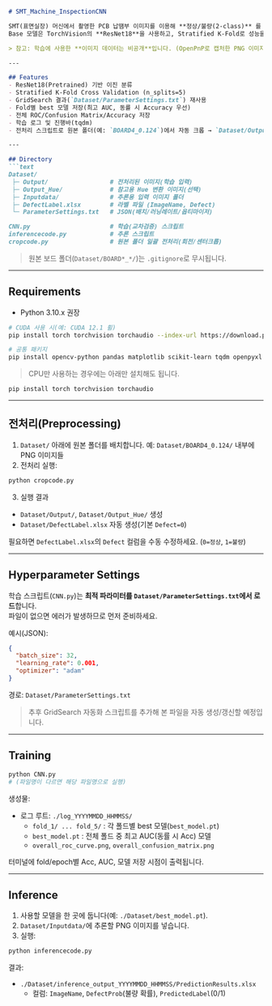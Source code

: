 ```md
# SMT_Machine_InspectionCNN

SMT(표면실장) 머신에서 촬영한 PCB 납땜부 이미지를 이용해 **정상/불량(2-class)** 를 분류하는 CNN 프로젝트입니다.  
Base 모델은 TorchVision의 **ResNet18**을 사용하고, Stratified K-Fold로 성능을 검증하며 AUC/Accuracy/Confusion Matrix/ROC 등을 저장합니다.

> 참고: 학습에 사용한 **이미지 데이터는 비공개**입니다. (OpenPnP로 캡처한 PNG 이미지, USB 카메라 + 6mm 렌즈)

---

## Features
- ResNet18(Pretrained) 기반 이진 분류
- Stratified K-Fold Cross Validation (n_splits=5)
- GridSearch 결과(`Dataset/ParameterSettings.txt`) 재사용
- Fold별 best 모델 저장(최고 AUC, 동률 시 Accuracy 우선)
- 전체 ROC/Confusion Matrix/Accuracy 저장
- 학습 로그 및 진행바(tqdm)
- 전처리 스크립트로 원본 폴더(예: `BOARD4_0.124`)에서 자동 크롭 → `Dataset/Output/` 생성

---

## Directory
```text
Dataset/
 ├─ Output/                 # 전처리된 이미지(학습 입력)
 ├─ Output_Hue/             # 참고용 Hue 변환 이미지(선택)
 ├─ Inputdata/              # 추론용 입력 이미지 폴더
 ├─ DefectLabel.xlsx        # 라벨 파일 (ImageName, Defect)
 └─ ParameterSettings.txt   # JSON(배치/러닝레이트/옵티마이저)

CNN.py                      # 학습(교차검증) 스크립트
inferencecode.py            # 추론 스크립트
cropcode.py                 # 원본 폴더 일괄 전처리(회전/센터크롭)
```

> 원본 보드 폴더(`Dataset/BOARD*_*/`)는 `.gitignore`로 무시됩니다.

---

## Requirements
- Python 3.10.x 권장

```bash
# CUDA 사용 시(예: CUDA 12.1 휠)
pip install torch torchvision torchaudio --index-url https://download.pytorch.org/whl/cu121

# 공통 패키지
pip install opencv-python pandas matplotlib scikit-learn tqdm openpyxl
```

> CPU만 사용하는 경우에는 아래만 설치해도 됩니다.
```bash
pip install torch torchvision torchaudio
```

---

## 전처리(Preprocessing)
1) `Dataset/` 아래에 원본 폴더를 배치합니다. 예: `Dataset/BOARD4_0.124/` 내부에 PNG 이미지들  
2) 전처리 실행:
```bash
python cropcode.py
```
3) 실행 결과
- `Dataset/Output/`, `Dataset/Output_Hue/` 생성  
- `Dataset/DefectLabel.xlsx` 자동 생성(기본 `Defect=0`)  

필요하면 `DefectLabel.xlsx`의 `Defect` 컬럼을 수동 수정하세요. (`0=정상`, `1=불량`)

---

## Hyperparameter Settings
학습 스크립트(`CNN.py`)는 **최적 파라미터를 `Dataset/ParameterSettings.txt`에서 로드**합니다.  
파일이 없으면 에러가 발생하므로 먼저 준비하세요.

예시(JSON):
```json
{
  "batch_size": 32,
  "learning_rate": 0.001,
  "optimizer": "adam"
}
```

경로: `Dataset/ParameterSettings.txt`  
> 추후 GridSearch 자동화 스크립트를 추가해 본 파일을 자동 생성/갱신할 예정입니다.

---

## Training
```bash
python CNN.py
# (파일명이 다르면 해당 파일명으로 실행)
```

생성물:
- 로그 루트: `./log_YYYYMMDD_HHMMSS/`
  - `fold_1/ ... fold_5/` : 각 폴드별 best 모델(`best_model.pt`)
  - `best_model.pt` : 전체 폴드 중 최고 AUC(동률 시 Acc) 모델
  - `overall_roc_curve.png`, `overall_confusion_matrix.png`

터미널에 fold/epoch별 Acc, AUC, 모델 저장 시점이 출력됩니다.

---

## Inference
1) 사용할 모델을 한 곳에 둡니다(예: `./Dataset/best_model.pt`).  
2) `Dataset/Inputdata/`에 추론할 PNG 이미지를 넣습니다.  
3) 실행:
```bash
python inferencecode.py
```

결과:
- `./Dataset/inference_output_YYYYMMDD_HHMMSS/PredictionResults.xlsx`  
  - 컬럼: `ImageName`, `DefectProb`(불량 확률), `PredictedLabel`(0/1)

